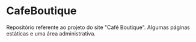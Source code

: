 # CafeBoutique
Repositório referente ao projeto do site "Café Boutique". Algumas páginas estáticas e uma área administrativa.
